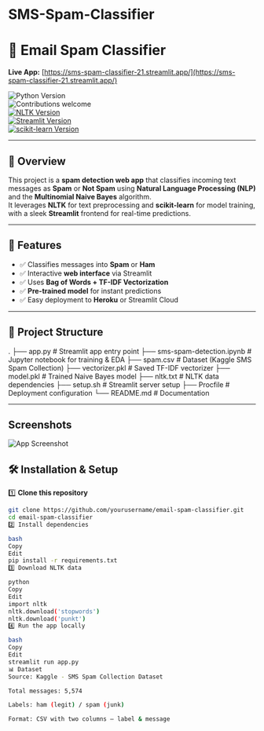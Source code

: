 # SMS-Spam-Classifier
# 📧 Email Spam Classifier  

**Live App:** [https://sms-spam-classifier-21.streamlit.app/](https://sms-spam-classifier-21.streamlit.app/)  

![Python Version](https://img.shields.io/badge/Python-3.10-green)  
![Contributions welcome](https://img.shields.io/badge/Contributions-Welcome-yellow)  
[![NLTK Version](https://img.shields.io/badge/NLTK-3.6-orange.svg)](https://www.nltk.org/)  
[![Streamlit Version](https://img.shields.io/badge/Streamlit-1.15.0-red.svg)](https://www.streamlit.io/)  
[![scikit-learn Version](https://img.shields.io/badge/scikit--learn-0.24.2-lightbrown.svg)](https://scikit-learn.org/)  

---

## 📌 Overview  
This project is a **spam detection web app** that classifies incoming text messages as **Spam** or **Not Spam** using **Natural Language Processing (NLP)** and the **Multinomial Naive Bayes** algorithm.  
It leverages **NLTK** for text preprocessing and **scikit-learn** for model training, with a sleek **Streamlit** frontend for real-time predictions.  

---

## 🚀 Features  
- ✅ Classifies messages into **Spam** or **Ham**  
- ✅ Interactive **web interface** via Streamlit  
- ✅ Uses **Bag of Words + TF-IDF Vectorization**  
- ✅ **Pre-trained model** for instant predictions  
- ✅ Easy deployment to **Heroku** or Streamlit Cloud  

---

## 📂 Project Structure  
.
├── app.py # Streamlit app entry point
├── sms-spam-detection.ipynb # Jupyter notebook for training & EDA
├── spam.csv # Dataset (Kaggle SMS Spam Collection)
├── vectorizer.pkl # Saved TF-IDF vectorizer
├── model.pkl # Trained Naive Bayes model
├── nltk.txt # NLTK data dependencies
├── setup.sh # Streamlit server setup
├── Procfile # Deployment configuration
└── README.md # Documentation

---
##  Screenshots

![App Screenshot](https://github.com/user-attachments/assets/7d0a6e03-8d43-435b-9e52-ad31fbdd00dd)

## 🛠 Installation & Setup  

1️⃣ **Clone this repository**  
```bash
git clone https://github.com/yourusername/email-spam-classifier.git
cd email-spam-classifier
2️⃣ Install dependencies

bash
Copy
Edit
pip install -r requirements.txt
3️⃣ Download NLTK data

python
Copy
Edit
import nltk
nltk.download('stopwords')
nltk.download('punkt')
4️⃣ Run the app locally

bash
Copy
Edit
streamlit run app.py
📊 Dataset
Source: Kaggle - SMS Spam Collection Dataset

Total messages: 5,574

Labels: ham (legit) / spam (junk)

Format: CSV with two columns – label & message

